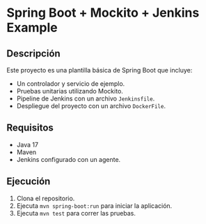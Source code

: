 # Spring Boot + Mockito + Jenkins Example

## Descripción
Este proyecto es una plantilla básica de Spring Boot que incluye:
- Un controlador y servicio de ejemplo.
- Pruebas unitarias utilizando Mockito.
- Pipeline de Jenkins con un archivo `Jenkinsfile`.
- Despliegue del proyecto con un archivo `DockerFile`.

## Requisitos
- Java 17
- Maven
- Jenkins configurado con un agente.

## Ejecución
1. Clona el repositorio.
2. Ejecuta `mvn spring-boot:run` para iniciar la aplicación.
3. Ejecuta `mvn test` para correr las pruebas.

